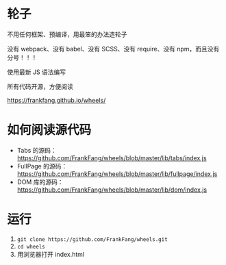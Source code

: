 # 轮子

不用任何框架、预编译，用最笨的办法造轮子

没有 webpack、没有 babel、没有 SCSS、没有 require、没有 npm，而且没有分号！！！

使用最新 JS 语法编写

所有代码开源，方便阅读

https://frankfang.github.io/wheels/

# 如何阅读源代码

- Tabs 的源码：https://github.com/FrankFang/wheels/blob/master/lib/tabs/index.js
- FullPage 的源码：https://github.com/FrankFang/wheels/blob/master/lib/fullpage/index.js
- DOM 库的源码：https://github.com/FrankFang/wheels/blob/master/lib/dom/index.js

# 运行

1. `git clone https://github.com/FrankFang/wheels.git`
2. `cd wheels`
3. 用浏览器打开 index.html
